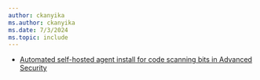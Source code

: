 ```yaml
---
author: ckanyika
ms.author: ckanyika
ms.date: 7/3/2024
ms.topic: include
---
```


- [Automated self-hosted agent install for code scanning bits in Advanced Security ](#automated-self-hosted-agent-install-for-code-scanning-bits-in-advanced-security)